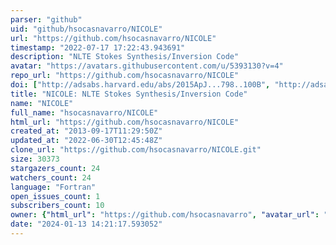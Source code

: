 ```yaml
---
parser: "github"
uid: "github/hsocasnavarro/NICOLE"
url: "https://github.com/hsocasnavarro/NICOLE"
timestamp: "2022-07-17 17:22:43.943691"
description: "NLTE Stokes Synthesis/Inversion Code"
avatar: "https://avatars.githubusercontent.com/u/5393130?v=4"
repo_url: "https://github.com/hsocasnavarro/NICOLE"
doi: ["http://adsabs.harvard.edu/abs/2015ApJ...798..100B", "http://adsabs.harvard.edu/abs/2015A%26A...577A...7S", "https://ui.adsabs.harvard.edu/abs/2015ascl.soft08002S/abstract"]
title: "NICOLE: NLTE Stokes Synthesis/Inversion Code"
name: "NICOLE"
full_name: "hsocasnavarro/NICOLE"
html_url: "https://github.com/hsocasnavarro/NICOLE"
created_at: "2013-09-17T11:29:50Z"
updated_at: "2022-06-30T12:45:48Z"
clone_url: "https://github.com/hsocasnavarro/NICOLE.git"
size: 30373
stargazers_count: 24
watchers_count: 24
language: "Fortran"
open_issues_count: 1
subscribers_count: 10
owner: {"html_url": "https://github.com/hsocasnavarro", "avatar_url": "https://avatars.githubusercontent.com/u/5393130?v=4", "login": "hsocasnavarro", "type": "User"}
date: "2024-01-13 14:21:17.593052"
---
```

